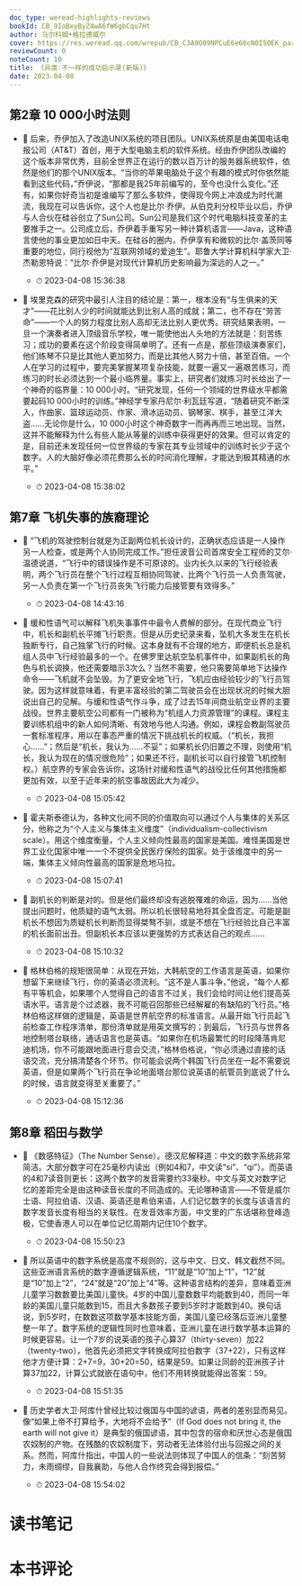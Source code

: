 ```yaml
---
doc_type: weread-highlights-reviews
bookId: CB_9IoBxyByZ4wA6fW6gbCqu7Ht
author: 马尔科姆•格拉德威尔
cover: https://res.weread.qq.com/wrepub/CB_C3A9O09NPCuE6e66cN0I50EK_parsecover
reviewCount: 0
noteCount: 10
title: 《异类:不一样的成功启示录(新版)》
date: 2023-04-08
---
```



## 第2章 10 000小时法则


- 📌 后来，乔伊加入了改造UNIX系统的项目团队。UNIX系统原是由美国电话电报公司（AT&T）首创，用于大型电脑主机的软件系统。经由乔伊团队改编的这个版本非常优秀，目前全世界正在运行的数以百万计的服务器系统软件，依然是他们的那个UNIX版本。“当你的苹果电脑处于这个有趣的模式时你依然能看到这些代码，”乔伊说，“那都是我25年前编写的，至今也没什么变化。”还有，如果你好奇当初是谁编写了那么多软件，使得现今网上冲浪成为时代潮流，我现在可以告诉你，这个人也是比尔·乔伊。从伯克利分校毕业以后，乔伊与人合伙在硅谷创立了Sun公司。Sun公司是我们这个时代电脑科技变革的主要推手之一。公司成立后，乔伊着手重写另一种计算机语言——Java，这种语言使他的事业更加如日中天。在硅谷的圈内，乔伊享有和微软的比尔·盖茨同等重要的地位，同行视他为“互联网领域的爱迪生”。耶鲁大学计算机科学家大卫·杰勒恩特说：“比尔·乔伊是对现代计算机历史影响最为深远的人之一。” 
    - ⏱ 2023-04-08 15:36:38 

- 📌 埃里克森的研究中最引人注目的结论是：第一，根本没有“与生俱来的天才”——花比别人少的时间就能达到比别人高的成就；第二，也不存在“劳苦命”——一个人的努力程度比别人高却无法比别人更优秀。研究结果表明，一旦一个演奏者进入顶级音乐学校，唯一能使他出人头地的方法就是：刻苦练习；成功的要素在这个阶段变得简单明了。还有一点是，那些顶级演奏家们，他们练琴不只是比其他人更加努力，而是比其他人努力十倍，甚至百倍。一个人在学习的过程中，要完美掌握某项复杂技能，就要一遍又一遍艰苦练习，而练习的时长必须达到一个最小临界量。事实上，研究者们就练习时长给出了一个神奇的临界量：10 000小时。“研究发现，任何一个领域的世界级水平都需要起码10 000小时的训练。”神经学专家丹尼尔·利瓦廷写道，“随着研究不断深入，作曲家、篮球运动员、作家、滑冰运动员、钢琴家、棋手，甚至江洋大盗……无论你是什么，10 000小时这个神奇数字一而再再而三地出现。当然，这并不能解释为什么有些人能从等量的训练中获得更好的效果。但可以肯定的是，目前还未发现任何一位世界级的专家在其专业领域中的训练时长少于这个数字。人的大脑好像必须花费那么长的时间消化理解，才能达到极其精通的水平。” 
    - ⏱ 2023-04-08 15:38:02 
## 第7章 飞机失事的族裔理论


- 📌 “飞机的驾驶控制台就是为正副两位机长设计的，正确状态应该是一人操作另一人检查，或是两个人协同完成工作。”担任波音公司首席安全工程师的艾尔·温德说道，“飞行中的错误操作是不可原谅的。业内长久以来的飞行经验表明，两个飞行员在整个飞行过程互相协同驾驶，比两个飞行员一人负责驾驶，另一人负责在第一个飞行员丧失飞行能力后接管要有效得多。” 
    - ⏱ 2023-04-08 14:43:16 

- 📌 缓和性语气可以解释飞机失事事件中最令人费解的部分。在现代商业飞行中，机长和副机长平摊飞行职责。但是从历史纪录来看，坠机大多发生在机长独断专行，自己独掌飞行的时候。这本身就有不合理的地方，即便机长总是机组人员中飞行经验最多的一个。在佛罗里达航空坠机事件中，如果副机长的角色与机长调换，他还需要暗示3次么？当然不需要，他只需要简单地下达操作命令——飞机就不会坠毁。为了更安全地飞行，飞机应由经验较少的飞行员驾驶。因为这样就意味着，有更丰富经验的第二驾驶员会在出现状况的时候大胆说出自己的见解。与缓和性语气作斗争，成了过去15年间商业航空业界的主要战役。世界主要航空公司都有一门被称为“机组人力资源管理”的课程。课程主要训练机组中的新人如何清晰、有效地与他人沟通。例如，课程会教副驾驶员一套标准程序，用以在事态严重的情况下挑战机长的权威。（“机长，我担心……”；然后是“机长，我认为……不妥”；如果机长仍旧置之不理，则使用“机长，我认为现在的情况很危险”；如果还不行，副机长可以自行接管飞机控制权。）航空界的专家会告诉你，这场针对缓和性语气的战役比任何其他措施都更加有效，以至于近年来的航空事故因此大为减少。 
    - ⏱ 2023-04-08 15:05:42 

- 📌 霍夫斯泰德认为，各种文化间不同的价值取向可以通过个人与集体的关系区分，他称之为“个人主义与集体主义维度”（individualism-collectivism scale）。用这个维度衡量，个人主义倾向性最高的国家是美国。难怪美国是世界工业化国家中唯一一个不提供全民医疗保险的国家。处于该维度中的另一端，集体主义倾向性最高的国家是危地马拉。 
    - ⏱ 2023-04-08 15:07:41 

- 📌 副机长的判断是对的。但是他们最终却没有逃脱罹难的命运，因为……当他提出问题时，他质疑的语气太弱。所以机长很轻易地将其全盘否定。可能是副机长不想因为质疑机长判断而显得桀骜不驯，或是不想在飞行经验比自己丰富的机长面前出丑。但副机长本应该以更强势的方式表达自己的观点…… 
    - ⏱ 2023-04-08 15:10:32 

- 📌 格林伯格的规矩很简单：从现在开始，大韩航空的工作语言是英语，如果你想留下来继续飞行，你的英语必须流利。“这不是人事斗争，”他说，“每个人都有平等机会，如果哪个人觉得自己的语言不过关，我们会给时间让他们提高英语水平。语言是个过滤器，我不可能召回那些已经解雇的有缺陷的飞行员。”格林伯格这样做的逻辑是，英语是世界航空界的标准语言。从最开始飞行员起飞前检查工作程序清单，那份清单就是用英文撰写的；到最后，飞行员与世界各地控制塔台联络，通话语言也是英语。“如果你在机场最繁忙的时段降落肯尼迪机场，你不可能跟地面进行意会交流，”格林伯格说，“你必须通过直接的话语交流，充分搞清楚各个环节。你可能会说两个韩国飞行员坐在一起不需要说英语，但是如果两个飞行员在争论地面塔台那位说英语的航管员到底说了什么的时候，语言就变得至关重要了。” 
    - ⏱ 2023-04-08 15:12:36 
## 第8章 稻田与数学


- 📌 《数感特征》（The Number Sense）。德汉尼解释道：中文的数字系统非常简洁。大部分数字可在25毫秒内读出（例如4和7，中文读“si”、“qi”）。而英语的4和7读音则更长：这两个数字的发音需要约33毫秒。中文与英文对数字记忆的差距完全是由这种读音长度的不同造成的。无论哪种语言——不管是威尔士语、阿拉伯语、汉语、英语还是希伯来语，人们记忆数字的长度与该语言的数字发音长度有相当的关联性。在发音效率方面，中文里的广东话堪称登峰造极，它使香港人可以在单位记忆周期内记住10个数字。 
    - ⏱ 2023-04-08 15:50:23 

- 📌 所以英语中的数字系统是高度不规则的，这与中文、日文、韩文截然不同。这些亚洲语言系统的数字遵循逻辑系统，“11”就是“10”加上“1”，“12”就是“10”加上“2”，“24”就是“20”加上“4”等。这种语言结构的差异，意味着亚洲儿童学习数数要比美国儿童快。4岁的中国儿童数数平均能数到40，而同一年龄的美国儿童只能数到15，而且大多数孩子要到5岁时才能数到40。换句话说，到5岁时，在数数这项数学基本技能方面，美国儿童已经落后亚洲儿童整整一年了。数字系统的逻辑性同时也意味着，亚洲儿童在进行数学基本运算的时候更容易。让一个7岁的说英语的孩子心算37（thirty-seven）加22（twenty-two），他首先必须把文字转换成阿拉伯数字（37+22），只有这样他才方便计算：2+7=9，30+20=50，结果是59。如果让同龄的亚洲孩子计算37加22，计算公式就嵌在语句中，他们不用转换就能得出答案：59。 
    - ⏱ 2023-04-08 15:51:35 

- 📌 历史学者大卫·阿库什曾经比较过俄国与中国的谚语，两者的差别显而易见。像“如果上帝不打算给予，大地将不会给予”（If God does not bring it, the earth will not give it）是典型的俄国谚语，其中包含的宿命和厌世心态是俄国农奴制的产物。在残酷的农奴制度下，劳动者无法体验付出与回报之间的关系。然而，阿库什指出，中国人的一些说法则体现了中国人的信条：“刻苦努力，未雨绸缪，自我襄助，与他人合作终究会得到报偿。” 
    - ⏱ 2023-04-08 15:54:02 

# 读书笔记


# 本书评论
